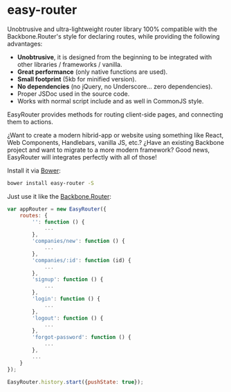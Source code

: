 # easy-router
Unobtrusive and ultra-lightweight router library 100% compatible with the Backbone.Router's style for declaring routes,
while providing the following advantages:
* __Unobtrusive__, it is designed from the beginning to be integrated with other libraries / frameworks / vanilla.
* __Great performance__ (only native functions are used).
* __Small footprint__ (5kb for minified version).
* __No dependencies__ (no jQuery, no Underscore... zero dependencies).
* Proper JSDoc used in the source code.
* Works with normal script include and as well in CommonJS style.

EasyRouter provides methods for routing client-side pages, and connecting them to actions.

¿Want to create a modern hibrid-app or website using something like React, Web Components, Handlebars, vanilla JS, etc.?
¿Have an existing Backbone project and want to migrate to a more modern framework? Good news, EasyRouter will integrates perfectly with all of those!

Install it via [Bower](http://bower.io/):
``` bash
bower install easy-router -S
```

Just use it like the [Backbone.Router](http://backbonejs.org/#Router):

```javascript
var appRouter = new EasyRouter({
    routes: {
        '': function () {
            ...
        },
        'companies/new': function () {
            ...
        },
        'companies/:id': function (id) {
            ...
        },
        'signup': function () {
            ...
        },
        'login': function () {
            ...
        },
        'logout': function () {
            ...
        },
        'forgot-password': function () {
            ...
        },
		...
    }
});

EasyRouter.history.start({pushState: true});
```